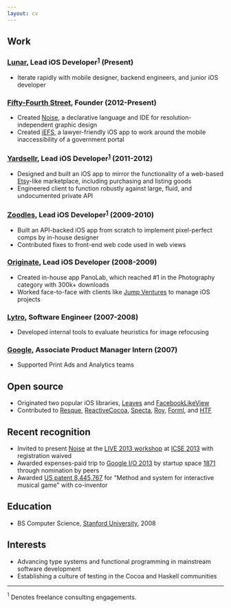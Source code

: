 ```yaml
---
layout: cv
---
```


## Work

### [Lunar], Lead iOS Developer<sup><a href="#1">1</a></sup> (Present)
* Iterate rapidly with mobile designer, backend engineers, and junior iOS developer

### [Fifty-Fourth Street], Founder (2012-Present)
* Created [Noise], a declarative language and IDE for resolution-independent graphic design
* Created [iEFS], a lawyer-friendly iOS app to work around the mobile inaccessibility of a government portal

### [Yardsellr], Lead iOS Developer<sup><a href="#1">1</a></sup> (2011-2012)
* Designed and built an iOS app to mirror the functionality of a web-based [Etsy]-like marketplace, including purchasing and listing goods
* Engineered client to function robustly against large, fluid, and undocumented private API

### [Zoodles], Lead iOS Developer<sup><a href="#1">1</a></sup> (2009-2010)
* Built an API-backed iOS app from scratch to implement pixel-perfect comps by in-house designer
* Contributed fixes to front-end web code used in web views

### [Originate], Lead iOS Developer (2008-2009)
* Created in-house app PanoLab, which reached #1 in the Photography category with 300k+ downloads
* Worked face-to-face with clients like [Jump Ventures] to manage iOS projects

### [Lytro], Software Engineer (2007-2008)
* Developed internal tools to evaluate heuristics for image refocusing

### [Google], Associate Product Manager Intern (2007)
* Supported Print Ads and Analytics teams

## Open source
* Originated two popular iOS libraries, [Leaves] and [FacebookLikeView]
* Contributed to [Resque], [ReactiveCocoa], [Specta], [Roy], [Forml], and [HTF]

## Recent recognition
* Invited to present [Noise] at the [LIVE 2013 workshop] at [ICSE 2013] with registration waived
* Awarded expenses-paid trip to [Google I/O 2013] by startup space [1871] through nomination by peers
* Awarded [US patent 8,445,767] for "Method and system for interactive musical game" with co-inventor

## Education
* BS Computer Science, [Stanford University], 2008

## Interests
* Advancing type systems and functional programming in mainstream software development
* Establishing a culture of testing in the Cocoa and Haskell communities

---
<a name="1"><sup>1</sup></a> Denotes freelance consulting engagements.

[Noise]: http://tombrow.com/noise
[iEFS]: http://iefsapp.com
[Lunar]: http://ltc.io
[Yardsellr]: http://techcrunch.com/2013/02/11/yardsellr-the-ebay-for-facebook-becomes-the-latest-casualty-in-social-local-commerce/
[Zoodles]: http://www.zoodles.com
[Originate]:  http://originate.com
[Lytro]: http://www.lytro.com
[Google]: http://www.google.com
[US patent 8,445,767]: https://www.google.com/patents/US8445767
[Stanford University]: http://stanford.edu
[Fifty-Fourth Street]: http://fiftyfourth.st
[Jump Ventures]: http://www.jumpventures.net
[LIVE 2013 workshop]: http://liveprogramming.github.io/2013/
[ICSE 2013]: http://2013.icse-conferences.org/
[1871]: http://www.1871.com/
[Leaves]: https://github.com/brow/leaves
[FacebookLikeView]: https://github.com/brow/FacebookLikeView
[Resque]: https://github.com/resque/resque
[ReactiveCocoa]: https://github.com/ReactiveCocoa/ReactiveCocoa
[Specta]: https://github.com/specta/specta
[Roy]: https://github.com/puffnfresh/roy
[Forml]: https://github.com/texodus/forml
[HTF]: https://github.com/skogsbaer/HTF
[Google I/O 2013]: https://developers.google.com/events/io/
[Etsy]: http://www.etsy.com/
